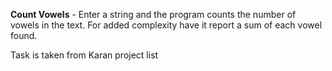 **Count Vowels** - Enter a string and the program counts the number of vowels in the text. For added complexity have it report a sum of each vowel found.

Task is taken from Karan project list